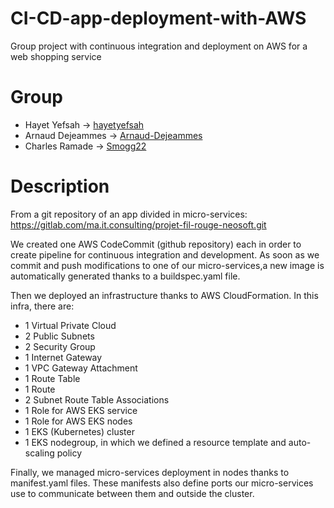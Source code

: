 # CI-CD-app-deployment-with-AWS
Group project with continuous integration and deployment on AWS for a web shopping service

# Group #
* Hayet Yefsah ->
[hayetyefsah](https://github.com/hayetyefsah)
* Arnaud Dejeammes ->
[Arnaud-Dejeammes](https://github.com/Arnaud-Dejeammes)
* Charles Ramade ->
[Smogg22](https://github.com/Smogg22)

# Description #

From a git repository of an app divided in micro-services:
https://gitlab.com/ma.it.consulting/projet-fil-rouge-neosoft.git

We created one AWS CodeCommit (github repository) each in order to create pipeline for continuous integration and development.
As soon as we commit and push modifications to one of our micro-services,a new image is automatically generated thanks to a buildspec.yaml file.

Then we deployed an infrastructure thanks to AWS CloudFormation. In this infra, there are:
- 1 Virtual Private Cloud
- 2 Public Subnets
- 2 Security Group
- 1 Internet Gateway
- 1 VPC Gateway Attachment
- 1 Route Table
- 1 Route
- 2 Subnet Route Table Associations
- 1 Role for AWS EKS service
- 1 Role for AWS EKS nodes
- 1 EKS (Kubernetes) cluster
- 1 EKS nodegroup, in which we defined a resource template and auto-scaling policy

Finally, we managed micro-services deployment in nodes thanks to manifest.yaml files. These manifests also define ports our micro-services use to communicate between them and outside the cluster.
